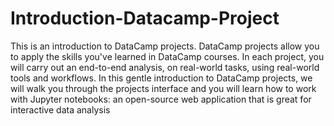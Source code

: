 # Introduction-Datacamp-Project
This is an introduction to DataCamp projects. DataCamp projects allow you to apply the skills you've learned in DataCamp courses. In each project, you will carry out an end-to-end analysis, on real-world tasks, using real-world tools and workflows.  In this gentle introduction to DataCamp projects, we will walk you through the projects interface and you will learn how to work with Jupyter notebooks: an open-source web application that is great for interactive data analysis
